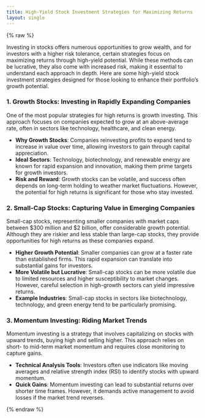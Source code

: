 ```yaml
---
title: High-Yield Stock Investment Strategies for Maximizing Returns
layout: single
---
```


{% raw %}

Investing in stocks offers numerous opportunities to grow wealth, and for investors with a higher risk tolerance, certain strategies focus on maximizing returns through high-yield potential. While these methods can be lucrative, they also come with increased risk, making it essential to understand each approach in depth. Here are some high-yield stock investment strategies designed for those looking to enhance their portfolio’s growth potential.

### 1. Growth Stocks: Investing in Rapidly Expanding Companies

One of the most popular strategies for high returns is growth investing. This approach focuses on companies expected to grow at an above-average rate, often in sectors like technology, healthcare, and clean energy.

- **Why Growth Stocks**: Companies reinvesting profits to expand tend to increase in value over time, allowing investors to gain through capital appreciation.
- **Ideal Sectors**: Technology, biotechnology, and renewable energy are known for rapid expansion and innovation, making them prime targets for growth investors.
- **Risk and Reward**: Growth stocks can be volatile, and success often depends on long-term holding to weather market fluctuations. However, the potential for high returns is significant for those who stay invested.

### 2. Small-Cap Stocks: Capturing Value in Emerging Companies

Small-cap stocks, representing smaller companies with market caps between $300 million and $2 billion, offer considerable growth potential. Although they are riskier and less stable than large-cap stocks, they provide opportunities for high returns as these companies expand.

- **Higher Growth Potential**: Smaller companies can grow at a faster rate than established firms. This rapid expansion can translate into substantial gains for investors.
- **More Volatile but Lucrative**: Small-cap stocks can be more volatile due to limited resources and higher susceptibility to market changes. However, careful selection in high-growth sectors can yield impressive returns.
- **Example Industries**: Small-cap stocks in sectors like biotechnology, technology, and green energy tend to be particularly promising.

### 3. Momentum Investing: Riding Market Trends

Momentum investing is a strategy that involves capitalizing on stocks with upward trends, buying high and selling higher. This approach relies on short- to mid-term market momentum and requires close monitoring to capture gains.

- **Technical Analysis Tools**: Investors often use indicators like moving averages and relative strength index (RSI) to identify stocks with upward momentum.
- **Quick Gains**: Momentum investing can lead to substantial returns over shorter time frames. However, it demands active management to avoid losses if the market trend reverses.

{% endraw %}
